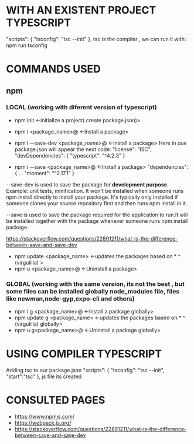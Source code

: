 # WITH AN EXISTENT PROJECT TYPESCRIPT 
"scripts": {
    "tsconfig": "tsc --init"
  },
tsc is the compiler , we can run it with: npm run tsconfig

# COMMANDS USED

## npm
### LOCAL (working with diferent version of typescript)
- npm init <-initialize a project( create package.json)>
- npm i <package_name>@<version>  <-Install a package>
- npm i --save-dev <package_name>@<version>  <-Install a package>
Here in oue package.json will appear the next code:
    "license": "ISC",
    "devDependencies": {
        "typescript": "^4.2.3"
    }

- npm i --save <package_name>@<version>  <-Install a package>
    "dependencies": {
    ...
    "moment": "^2.17.1"
    }

--save-dev is used to save the package for **development purpose**. Example: unit tests, minification.
It won't be installed when someone runs npm install directly to install your package. It's typically only installed if someone clones your source repository first and then runs npm install in it.

--save is used to save the package required for the application to run.It will be installed together with the package whenever someone runs npm install package.

https://stackoverflow.com/questions/22891211/what-is-the-difference-between-save-and-save-dev

- npm update <package_name>    <-updates the packages based on * ^ (virgulilla) >
- npm u <package_name>@<version>  <-Uninstall a package>
### GLOBAL (working with the same version, its not the best , but some files can be installed globally node_modules file, files like newman,node-gyp,expo-cli and others)
- npm i g <package_name>@<version>  <-Install a package globally>
- npm update g <package_name>    <-updates the packages based on * ^ (virgulilla) globally>
- npm u g<package_name>@<version>  <-Uninstall a package globally>

# USING COMPILER TYPESCRIPT
Adding tsc to our package.json
"scripts": {
    "tsconfig": "tsc --init",
    "start":"tsc"
  },
js file its created

# CONSULTED PAGES

- https://www.npmjs.com/
- https://webpack.js.org/
- https://stackoverflow.com/questions/22891211/what-is-the-difference-between-save-and-save-dev